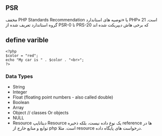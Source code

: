 ## PSR
مخفف PHP Standards Recommendation یا «توصیه های استاندارد PHP» است.
21 گروه استاندارد تعریف شده از PSR-0 تا PRS-20 که برخی هاش دیپریکت شده اند

## define varible
```
<?php
$color = "red";
echo "My car is " . $color . "<br>";
?>
```
### Data Types
- String
- Integer
- Float (floating point numbers - also called double)
- Boolean
- Array
- Object // classes Or objects
- NULL
- Resource
 دیتاتایپ Resource یک نوع داده نیست، بلکه ذخیره reference ها در توابع و منابع خارج از php است. مثلا resource درخواست های پایگاه داده.
